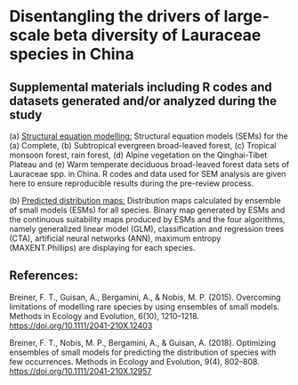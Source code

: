 # Disentangling the drivers of large-scale beta diversity of Lauraceae species in China

## Supplemental materials including R codes and datasets generated and/or analyzed during the study

(a) [Structural equation modelling:](https://github.com/optiforziyan/Beta_divesity_Lauraceae_2021/tree/main/Structural%20equation%20models) 
Structural equation models (SEMs) for the (a) Complete, (b) Subtropical evergreen broad-leaved forest, (c) Tropical monsoon forest, rain forest, (d) Alpine vegetation on the Qinghai-Tibet Plateau and (e) Warm temperate deciduous broad-leaved forest data sets of Lauraceae spp. in China. R codes and data used for SEM analysis are given here to ensure reproducible results during the pre-review process.

(b) [Predicted distribution maps:](https://github.com/optiforziyan/Beta_divesity_Lauraceae_2021/tree/main/Structural%20equation%20models) 
Distribution maps calculated by ensemble of small models (ESMs) for all species.  Binary map generated by ESMs and the continuous suitability maps produced by ESMs and the four algorithms, namely generalized linear model (GLM), classification and regression trees (CTA), 
artificial neural networks (ANN), maximum entropy (MAXENT.Phillips) are displaying for each species.

## References: 
Breiner, F. T., Guisan, A., Bergamini, A., & Nobis, M. P. (2015). Overcoming limitations of modelling rare species by using ensembles of small models. Methods in Ecology and Evolution, 6(10), 1210–1218. https://doi.org/10.1111/2041-210X.12403

Breiner, F. T., Nobis, M. P., Bergamini, A., & Guisan, A. (2018). Optimizing ensembles of small models for predicting the distribution of species with few occurrences. Methods in Ecology and Evolution, 9(4), 802–808. https://doi.org/10.1111/2041-210X.12957
